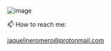 ![image](https://user-images.githubusercontent.com/40179746/162031599-42f182f9-7396-4586-bcb1-662f2678405a.png)


📫 How to reach me:

jaquelineromero@protonmail.com
